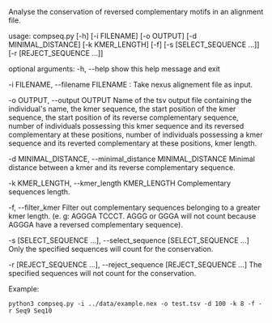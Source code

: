 Analyse the conservation of reversed complementary motifs in an alignment file.


usage: compseq.py [-h] [-i FILENAME] [-o OUTPUT] [-d MINIMAL_DISTANCE]
                  [-k KMER_LENGTH] [-f] [-s [SELECT_SEQUENCE ...]]
                  [-r [REJECT_SEQUENCE ...]]


optional arguments:
-h, --help            show this help message and exit

-i FILENAME, --filename FILENAME : Take nexus alignement file as input.

-o OUTPUT, --output OUTPUT
Name of the tsv output file containing the
individual's name, the kmer sequence, the start
position of the kmer sequence, the start position of
its reverse complementary sequence, number of
individuals possessing this kmer sequence and its
reversed complementary at these positions, number of
individuals possessing a kmer sequence and its
reverted complementary at these positions, kmer
length.

-d MINIMAL_DISTANCE, --minimal_distance MINIMAL_DISTANCE
Minimal distance between a kmer and its reverse
complementary sequence.

-k KMER_LENGTH, --kmer_length KMER_LENGTH
Complementary sequences length.

-f, --filter_kmer     Filter out complementary sequences belonging to a
greater kmer length. (e. g: AGGGA TCCCT. AGGG or GGGA
will not count because AGGGA have a reversed
complementary sequence).

-s [SELECT_SEQUENCE ...], --select_sequence [SELECT_SEQUENCE ...]
Only the specified sequences will count for the conservation.

-r [REJECT_SEQUENCE ...], --reject_sequence [REJECT_SEQUENCE ...]
The specified sequences will not count for the conservation.


Example:

    python3 compseq.py -i ../data/example.nex -o test.tsv -d 100 -k 8 -f -r Seq9 Seq10
